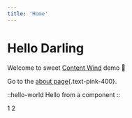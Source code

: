 ```yaml
---
title: 'Home'
---
```


# Hello Darling

Welcome to sweet [Content Wind](https://content-wind.nuxt.space) demo :rocket:

Go to the [about page](/about){.text-pink-400}.

::hello-world
Hello from a component
::

1
2